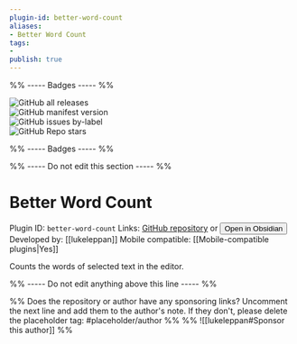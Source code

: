 ```yaml
---
plugin-id: better-word-count
aliases:
- Better Word Count
tags: 
- 
publish: true
---
```


%% ----- Badges ----- %%

![GitHub all releases](https://img.shields.io/github/downloads/lukeleppan/better-word-count/total?color=573E7A&logo=github&style=for-the-badge)   
![GitHub manifest version](https://img.shields.io/github/manifest-json/v/lukeleppan/better-word-count?color=573E7A&logo=github&style=for-the-badge)   
![GitHub issues by-label](https://img.shields.io/github/issues/lukeleppan/better-word-count/help%20wanted?color=573E7A&logo=github&style=for-the-badge)   
![GitHub Repo stars](https://img.shields.io/github/stars/lukeleppan/better-word-count?color=573E7A&logo=github&style=for-the-badge)

%% ----- Badges ----- %%

%% ----- Do not edit this section ----- %%

# Better Word Count

Plugin ID: `better-word-count`
Links: [GitHub repository](https://github.com/lukeleppan/better-word-count) or [<button id=HH>Open in Obsidian</button>](obsidian://goto-plugin?id=better-word-count)
Developed by: [[lukeleppan]]
Mobile compatible: [[Mobile-compatible plugins|Yes]]

Counts the words of selected text in the editor.

%% ----- Do not edit anything above this line ----- %% 

%% Does the repository or author have any sponsoring links? Uncomment the next line and add them to the author's note. If they don't, please delete the placeholder tag: #placeholder/author %%
%% ![[lukeleppan#Sponsor this author]] %%
